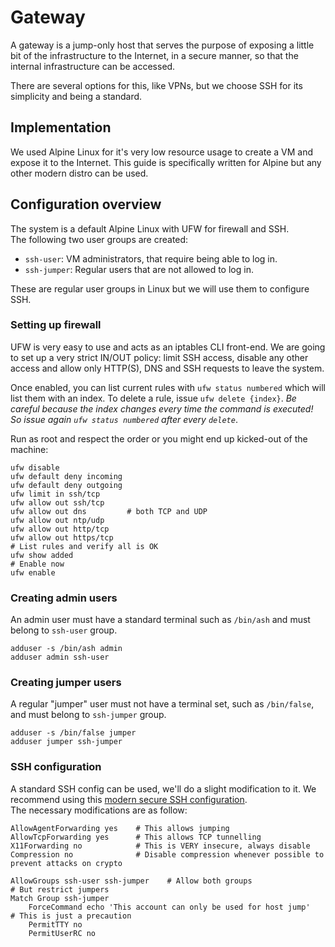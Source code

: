 # Gateway

A gateway is a jump-only host that serves the purpose of exposing a little bit of the infrastructure to the Internet, in a secure manner, so that the internal infrastructure can be accessed.

There are several options for this, like VPNs, but we choose SSH for its simplicity and being a standard.

## Implementation

We used Alpine Linux for it's very low resource usage to create a VM and expose it to the Internet. This guide is specifically written for Alpine but any other modern distro can be used.

## Configuration overview

The system is a default Alpine Linux with UFW for firewall and SSH.  
The following two user groups are created:

* `ssh-user`: VM administrators, that require being able to log in.
* `ssh-jumper`: Regular users that are not allowed to log in.

These are regular user groups in Linux but we will use them to configure SSH.

### Setting up firewall

UFW is very easy to use and acts as an iptables CLI front-end. We are going to set up a very strict IN/OUT policy: limit SSH access, disable any other access and allow only HTTP(S), DNS and SSH requests to leave the system.

Once enabled, you can list current rules with `ufw status numbered` which will list them with an index. To delete a rule, issue `ufw delete {index}`. *Be careful because the index changes every time the command is executed! So issue again `ufw status numbered` after every `delete`*.

Run as root and respect the order or you might end up kicked-out of the machine:

```shell
ufw disable
ufw default deny incoming
ufw default deny outgoing
ufw limit in ssh/tcp
ufw allow out ssh/tcp
ufw allow out dns         # both TCP and UDP
ufw allow out ntp/udp
ufw allow out http/tcp
ufw allow out https/tcp
# List rules and verify all is OK
ufw show added
# Enable now
ufw enable
```

### Creating admin users

An admin user must have a standard terminal such as `/bin/ash` and must belong to `ssh-user` group.

```shell
adduser -s /bin/ash admin
adduser admin ssh-user
```

### Creating jumper users

A regular "jumper" user must not have a terminal set, such as `/bin/false`, and must belong to `ssh-jumper` group.

```shell
adduser -s /bin/false jumper
adduser jumper ssh-jumper
```

### SSH configuration

A standard SSH config can be used, we'll do a slight modification to it. We recommend using this [modern secure SSH configuration](https://gist.github.com/HacKanCuBa/fe3653d4fe4eed35e41dcc9a380499c2).  
The necessary modifications are as follow:

```
AllowAgentForwarding yes    # This allows jumping
AllowTcpForwarding yes      # This allows TCP tunnelling
X11Forwarding no            # This is VERY insecure, always disable
Compression no              # Disable compression whenever possible to prevent attacks on crypto

AllowGroups ssh-user ssh-jumper    # Allow both groups
# But restrict jumpers
Match Group ssh-jumper
	ForceCommand echo 'This account can only be used for host jump'    # This is just a precaution
	PermitTTY no
	PermitUserRC no
```

